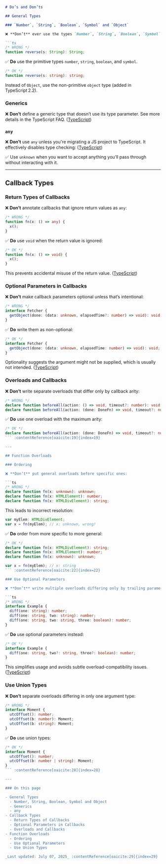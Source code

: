 ````md
# Do’s and Don’ts

## General Types

### `Number`, `String`, `Boolean`, `Symbol` and `Object`

❌ **Don’t** ever use the types `Number`, `String`, `Boolean`, `Symbol`, or `Object`. These types refer to non-primitive boxed objects that are almost never used appropriately in JavaScript code. :contentReference[oaicite:1]{index=1}

```ts
/* WRONG */
function reverse(s: String): String;
````

✅ **Do** use the primitive types `number`, `string`, `boolean`, and `symbol`.

```ts
/* OK */
function reverse(s: string): string;
```

Instead of `Object`, use the non-primitive `object` type (added in TypeScript 2.2).

### Generics

❌ **Don’t** define a generic type that doesn’t use its type parameter. See more details in the TypeScript FAQ. ([TypeScript][1])

### `any`

❌ **Don’t** use `any` unless you're migrating a JS project to TypeScript. It effectively disables type checking: ([TypeScript][1])

✅ Use `unknown` when you want to accept anything you’ll pass through without interacting with it.

---

## Callback Types

### Return Types of Callbacks

❌ **Don’t** annotate callbacks that ignore return values as `any`:

```ts
/* WRONG */
function fn(x: () => any) {
  x();
}
```

✅ **Do** use `void` when the return value is ignored:

```ts
/* OK */
function fn(x: () => void) {
  x();
}
```

This prevents accidental misuse of the return value. ([TypeScript][1])

### Optional Parameters in Callbacks

❌ **Don’t** make callback parameters optional unless that’s intentional:

```ts
/* WRONG */
interface Fetcher {
  getObject(done: (data: unknown, elapsedTime?: number) => void): void;
}
```

✅ **Do** write them as non-optional:

```ts
/* OK */
interface Fetcher {
  getObject(done: (data: unknown, elapsedTime: number) => void): void;
}
```

Optionality suggests the argument might not be supplied, which is usually not intended. ([TypeScript][1])

### Overloads and Callbacks

❌ **Don’t** write separate overloads that differ only by callback arity:

```ts
/* WRONG */
declare function beforeAll(action: () => void, timeout?: number): void;
declare function beforeAll(action: (done: DoneFn) => void, timeout?: number): void;
```

✅ **Do** use one overload with the maximum arity:

````ts
/* OK */
declare function beforeAll(action: (done: DoneFn) => void, timeout?: number): void;
``` :contentReference[oaicite:19]{index=19}

---

## Function Overloads

### Ordering

❌ **Don’t** put general overloads before specific ones:

```ts
/* WRONG */
declare function fn(x: unknown): unknown;
declare function fn(x: HTMLElement): number;
declare function fn(x: HTMLDivElement): string;
````

This leads to incorrect resolution:

```ts
var myElem: HTMLDivElement;
var x = fn(myElem); // x: unknown, wrong!
```

✅ **Do** order from more specific to more general:

```ts
/* OK */
declare function fn(x: HTMLDivElement): string;
declare function fn(x: HTMLElement): number;
declare function fn(x: unknown): unknown;
```

````ts
var x = fn(myElem); // x: string
``` :contentReference[oaicite:22]{index=22}

### Use Optional Parameters

❌ **Don’t** write multiple overloads differing only by trailing parameters:

```ts
/* WRONG */
interface Example {
  diff(one: string): number;
  diff(one: string, two: string): number;
  diff(one: string, two: string, three: boolean): number;
}
````

✅ **Do** use optional parameters instead:

```ts
/* OK */
interface Example {
  diff(one: string, two?: string, three?: boolean): number;
}
```

This simplifies usage and avoids subtle overload-compatibility issues. ([TypeScript][1])

### Use Union Types

❌ **Don’t** separate overloads differing in only one argument type:

```ts
/* WRONG */
interface Moment {
  utcOffset(): number;
  utcOffset(b: number): Moment;
  utcOffset(b: string): Moment;
}
```

✅ **Do** use union types:

````ts
/* OK */
interface Moment {
  utcOffset(): number;
  utcOffset(b: number | string): Moment;
}
``` :contentReference[oaicite:28]{index=28}

---

### On this page

- General Types  
  - Number, String, Boolean, Symbol and Object  
  - Generics  
  - any  
- Callback Types  
  - Return Types of Callbacks  
  - Optional Parameters in Callbacks  
  - Overloads and Callbacks  
- Function Overloads  
  - Ordering  
  - Use Optional Parameters  
  - Use Union Types  

_Last updated: July 07, 2025_ :contentReference[oaicite:29]{index=29}
````

[1]: https://www.typescriptlang.org/docs/handbook/declaration-files/do-s-and-don-ts.html?utm_source=chatgpt.com "Documentation - Do's and Don'ts - TypeScript"
